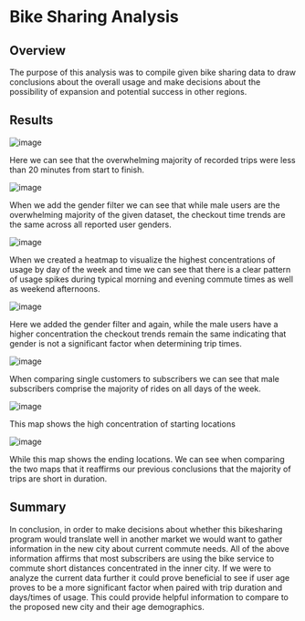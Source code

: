 # Bike Sharing Analysis

## Overview

The purpose of this analysis was to compile given bike sharing data to draw conclusions about the overall usage and make decisions about the possibility of expansion and potential success in other regions. 


## Results
![image](https://user-images.githubusercontent.com/94754972/165207869-9b694a51-1759-4ae2-9e1a-eebb62c70024.png)

Here we can see that the overwhelming majority of recorded trips were less than 20 minutes from start to finish.

![image](https://user-images.githubusercontent.com/94754972/165207988-ccfadf02-1016-4877-93b8-56c480b047d1.png)

When we add the gender filter we can see that while male users are the overwhelming majority of the given dataset, the checkout time trends are the same across all reported user genders. 

![image](https://user-images.githubusercontent.com/94754972/165208146-30f3abf4-4581-47cf-a5f6-d2c8a7ec7728.png)

When we created a heatmap to visualize the highest concentrations of usage by day of the week and time we can see that there is a clear pattern of usage spikes during typical morning and evening commute times as well as weekend afternoons. 

![image](https://user-images.githubusercontent.com/94754972/165208371-c556aedf-bc29-4fab-a6f4-9f10d6fa3527.png)

Here we added the gender filter and again, while the male users have a higher concentration the checkout trends remain the same indicating that gender is not a significant factor when determining trip times.

![image](https://user-images.githubusercontent.com/94754972/165208536-49bd2abf-58ea-4b7a-85fe-8bec848a407e.png)

When comparing single customers to subscribers we can see that male subscribers comprise the majority of rides on all days of the week.

![image](https://user-images.githubusercontent.com/94754972/165208652-7bb0be55-2b9e-447c-acdc-3edc28536cdb.png)

This map shows the high concentration of starting locations 

![image](https://user-images.githubusercontent.com/94754972/165208754-65ff854d-aa16-4f12-9fe9-1ea354d73951.png)

While this map shows the ending locations. We can see when comparing the two maps that it reaffirms our previous conclusions that the majority of trips are short in duration.


## Summary

In conclusion, in order to make decisions about whether this bikesharing program would translate well in another market we would want to gather information in the new city about current commute needs. All of the above information affirms that most subscribers are using the bike service to commute short distances concentrated in the inner city. If we were to analyze the current data further it could prove beneficial to see if user age proves to be a more significant factor when paired with trip duration and days/times of usage. This could provide helpful information to compare to the proposed new city and their age demographics. 
